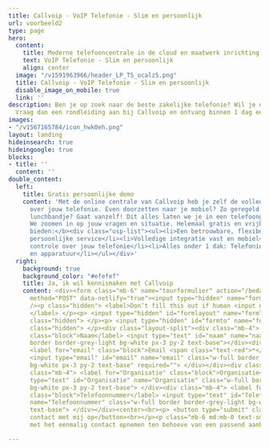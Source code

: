 ```yaml
---
title: Callvoip - VoIP Telefonie - Slim en persoonlijk
url: voorbeeld2
type: page
hero:
  content:
    title: Moderne telefooncentrale in de cloud en maatwerk inrichting.
    text: VoIP Telefonie - Slim en persoonlijk
    align: center
  image: "/v1591963966/header_LP_TS_ocalz5.png"
  title: Callvoip - VoIP Telefonie - Slim en persoonlijk
  disable_image_on_mobile: true
  link: ''
description: Ben je op zoek naar de beste zakelijke telefonie? Wil je dit gratis uitproberen?
  Vraag dan een rondleiding aan bij Callvoip en ontvang binnen 1 dag een uitnodiging.
images:
- "/v1567165784/icon_hwk0eh.png"
layout: landing
hideinsearch: true
hideingoogle: true
blocks:
- title: ''
  content: ''
double_content:
  left:
    title: Gratis persoonlijke demo
    content: 'Met de online centrale van Callvoip heb je zelf de volledige controle
      over jouw telefonie. Even doorzetten naar je mobiel? Zo geregeld! Elke dag een
      lunchbandje? Gaat vanzelf! Dit alles laten we je in een telefoongesprek zien.
      We zoomen in op jouw vragen en situatie. Helemaal gratis en vrijblijvend!<br><br><b>Wij
      bieden:</b><div class="usp-list"><ul><li>Een betrouwbare, flexibele online telefooncentrale</li><li>Ouderwets
      persoonlijke service</li><li>Volledige integratie vast en mobiel</li><li>Volledige
      controle over jouw telefonie</li><li>Alles onder 1 dak: Telefonie, internet
      en apparatuur</li></ul></div>'
  right:
    background: true
    background_color: "#efefef"
    title: Ja, ik wil kennismaken met Callvoip
    content: <div><form class="mb-6" name="tourformulier" action="/bedank/tour/" accept-charset="UTF-8"
      method="POST" data-netlify="true"><input type="hidden" name="form-name" value="tourformulier"
      /><p class="hidden"> <label>Don’t fill this out if human <input name="bot-field">
      </label> </p><p> <input type="hidden" id="formlayout" name="formlayout" value="d-948a1897e5e645e5b41ed33ccdd3d8bb"
      class="hidden"> </p><p> <input type="hidden" id="formto" name="formto" value="offerte"
      class="hidden"> </p><div class="layout-split"><div class="mb-4"> <label for="bedrijfsnaam"
      class="block">Naam</label> <input type="text" id="naam" name="naam" class="w-full
      border border-grey-light bg-white px-3 py-2 text-base"></div><div class="mb-4">
      <label for="email" class="block">Email <span class="text-red">*</span></label>
      <input type="email" id="email" name="email" class="w-full border border-grey-light
      bg-white px-3 py-2 text-base" required=""> </div></div><div class="layout-split"><div
      class="mb-4"> <label for="Organisatie" class="block">Organisatie</label> <input
      type="text" id="Organisatie" name="Organisatie" class="w-full border border-grey-light
      bg-white px-3 py-2 text-base"> </div><div class="mb-4"> <label for="Telefoonnummer"
      class="block">Telefoonnummer</label> <input type="text" id="Telefoonnummer"
      name="Telefoonnummer" class="w-full border border-grey-light bg-white px-3 py-2
      text-base"> </div></div><center><br><p> <button type="submit" class="button">Neem
      contact met mij op</button><br></p><p class="mb-6 md:mb-0 text-sm">Je gaat akkoord
      met het eenmalig contact opnemen ten behoeve van een passend aanbod.</center></p></form></div></div>

---
```

